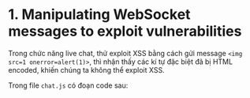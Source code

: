 # 1. Manipulating WebSocket messages to exploit vulnerabilities

Trong chức năng live chat, thử exploit XSS bằng cách gửi message `<img src=1 onerror=alert(1)>`, thì nhận thấy các kí tự đặc biệt đã bị HTML encoded, khiến chúng ta không thể exploit XSS.

Trong file `chat.js` có đoạn code sau:

